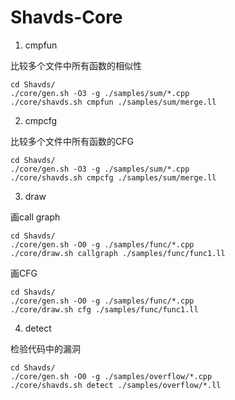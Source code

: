 # Shavds-Core

1. cmpfun

比较多个文件中所有函数的相似性

```shell
cd Shavds/
./core/gen.sh -O3 -g ./samples/sum/*.cpp
./core/shavds.sh cmpfun ./samples/sum/merge.ll
```

2. cmpcfg

比较多个文件中所有函数的CFG

```shell
cd Shavds/
./core/gen.sh -O3 -g ./samples/sum/*.cpp
./core/shavds.sh cmpcfg ./samples/sum/merge.ll
```

3. draw

画call graph

```shell
cd Shavds/
./core/gen.sh -O0 -g ./samples/func/*.cpp
./core/draw.sh callgraph ./samples/func/func1.ll
```

画CFG

```shell
cd Shavds/
./core/gen.sh -O0 -g ./samples/func/*.cpp
./core/draw.sh cfg ./samples/func/func1.ll
```

4. detect

检验代码中的漏洞

```shell
cd Shavds/
./core/gen.sh -O0 -g ./samples/overflow/*.cpp
./core/shavds.sh detect ./samples/overflow/*.ll
```
